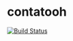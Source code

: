 # contatooh

[![Build Status](https://travis-ci.org/Lypzis/contatooh.svg?branch=master)](https://travis-ci.org/Lypzis/contatooh)
